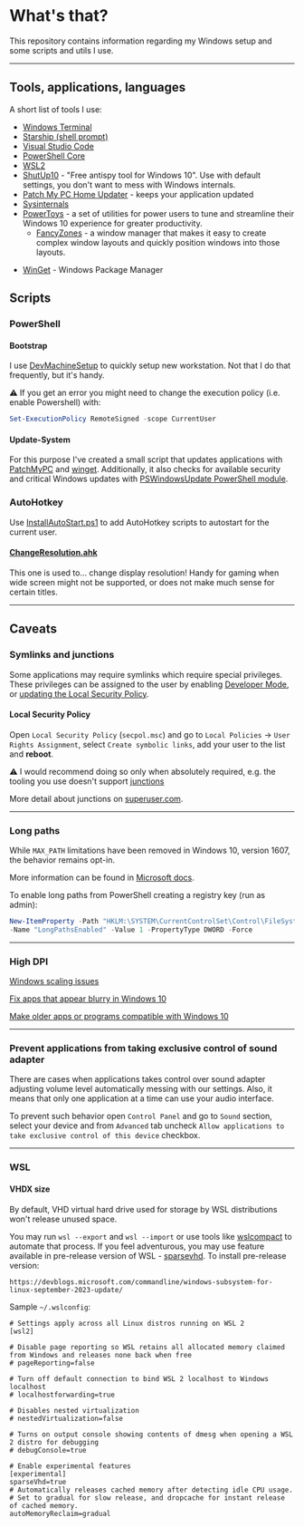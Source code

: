 # What's that?

This repository contains information regarding my Windows setup and some scripts and utils I use.

---
## Tools, applications, languages

A short list of tools I use:

* [Windows Terminal](https://aka.ms/terminal)
* [Starship (shell prompt)](https://starship.rs)
* [Visual Studio Code](https://code.visualstudio.com)
* [PowerShell Core](https://github.com/PowerShell/PowerShell)
* [WSL2](https://docs.microsoft.com/en-us/windows/wsl/install-win10)
* [ShutUp10](https://www.oo-software.com/en/shutup10) - "Free antispy tool for Windows 10". Use with default settings, you don't want to mess with Windows internals.
* [Patch My PC Home Updater](https://patchmypc.com/home-updater) - keeps your application updated
* [Sysinternals](https://docs.microsoft.com/en-us/sysinternals/)
* [PowerToys](https://docs.microsoft.com/en-us/windows/powertoys/) - a set of utilities for power users to tune and streamline their Windows 10 experience for greater productivity.
  - [FancyZones](https://docs.microsoft.com/en-us/windows/powertoys/fancyzones) - a window manager that makes it easy to create complex window layouts and quickly position windows into those layouts.
- [WinGet](https://learn.microsoft.com/en-gb/windows/package-manager/) - Windows Package Manager
  

## Scripts
### PowerShell
#### Bootstrap

I use [DevMachineSetup](./scripts/powershell/DevMachineSetup.ps1) to quickly setup new workstation.
Not that I do that frequently, but it's handy.

⚠️ If you get an error you might need to change the execution policy (i.e. enable Powershell) with:

```powershell
Set-ExecutionPolicy RemoteSigned -scope CurrentUser
```

#### Update-System

For this purpose I've created a small script that updates applications with [PatchMyPC](https://patchmypc.com) and [winget](https://scoop.sh).
Additionally, it also checks for available security and critical Windows updates with [PSWindowsUpdate PowerShell module](https://www.powershellgallery.com/packages/PSWindowsUpdate/2.2.0.2).


### AutoHotkey
Use [InstallAutoStart.ps1](./scripts/autohotkey/InstallAutoStart.ps1) to add AutoHotkey scripts to autostart for the current user.
#### [ChangeResolution.ahk](./scripts/autohotkey/ChangeResolution.ahk)
This one is used to... change display resolution! Handy for gaming when wide screen might not be supported, or does not make much sense for certain titles.


---

## Caveats
### Symlinks and junctions
Some applications may require symlinks which require special privileges.
These privileges can be assigned to the user by enabling [Developer Mode](https://docs.microsoft.com/en-us/windows/apps/get-started/enable-your-device-for-development), or [updating the Local Security Policy](#local-security-policy).

#### Local Security Policy

Open `Local Security Policy` (`secpol.msc`) and go to `Local Policies` -> `User Rights Assignment`, select `Create symbolic links`, add your user to the list and **reboot**.

⚠️ I would recommend doing so only when absolutely required, e.g. the tooling you use doesn't support [junctions](https://docs.microsoft.com/en-us/windows/win32/fileio/hard-links-and-junctions#junctions)

More detail about junctions on [superuser.com](https://superuser.com/a/343079).
___

### Long paths
While `MAX_PATH` limitations have been removed in Windows 10, version 1607, the behavior remains opt-in.

More information can be found in [Microsoft docs](https://docs.microsoft.com/en-us/windows/win32/fileio/maximum-file-path-limitation#enable-long-paths-in-windows-10-version-1607-and-later).

To enable long paths from PowerShell creating a registry key (run as admin):
```powershell
New-ItemProperty -Path "HKLM:\SYSTEM\CurrentControlSet\Control\FileSystem" `
-Name "LongPathsEnabled" -Value 1 -PropertyType DWORD -Force
```
---
### High DPI

[Windows scaling issues](https://support.microsoft.com/en-us/topic/windows-scaling-issues-for-high-dpi-devices-508483cd-7c59-0d08-12b0-960b99aa347d)

[Fix apps that appear blurry in Windows 10](https://support.microsoft.com/en-us/windows/fix-apps-that-appear-blurry-in-windows-10-e9fe34ab-e7e7-bc6f-6695-cb169b51de0f)

[Make older apps or programs compatible with Windows 10](https://support.microsoft.com/en-us/windows/make-older-apps-or-programs-compatible-with-windows-10-783d6dd7-b439-bdb0-0490-54eea0f45938)

---

### Prevent applications from taking exclusive control of sound adapter

There are cases when applications takes control over sound adapter adjusting volume level automatically messing with our settings. Also, it means that only one application at a time can use your audio interface.

To prevent such behavior open `Control Panel` and go to `Sound` section, select your device and from `Advanced` tab uncheck `Allow applications to take exclusive control of this device` checkbox.

___

### WSL
#### VHDX size 
By default, VHD virtual hard drive used for storage by WSL distributions won't release unused space.

You may run `wsl --export` and `wsl --import` or use tools like [wslcompact](https://github.com/okibcn/wslcompact/) to automate that process.
If you feel adventurous, you may use feature available in pre-release version of WSL - [sparsevhd](https://devblogs.microsoft.com/commandline/windows-subsystem-for-linux-september-2023-update/).
To install pre-release version:
```shell
https://devblogs.microsoft.com/commandline/windows-subsystem-for-linux-september-2023-update/
```

Sample `~/.wslconfig`:
```
# Settings apply across all Linux distros running on WSL 2
[wsl2]

# Disable page reporting so WSL retains all allocated memory claimed from Windows and releases none back when free
# pageReporting=false

# Turn off default connection to bind WSL 2 localhost to Windows localhost
# localhostforwarding=true

# Disables nested virtualization
# nestedVirtualization=false

# Turns on output console showing contents of dmesg when opening a WSL 2 distro for debugging
# debugConsole=true

# Enable experimental features
[experimental]
sparseVhd=true
# Automatically releases cached memory after detecting idle CPU usage.
# Set to gradual for slow release, and dropcache for instant release of cached memory.
autoMemoryReclaim=gradual
```
